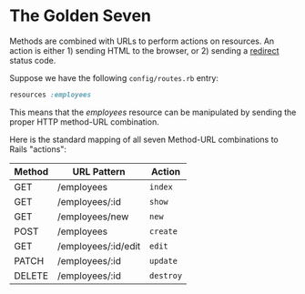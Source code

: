 # The Golden Seven

Methods are combined with URLs to perform actions on resources.  An action
is either 1) sending HTML to the browser, or 2) sending a [redirect](/4-rails/2-resources/6-redirects) status code.

Suppose we have the following `config/routes.rb` entry:

``` ruby
resources :employees
```

This means that the _employees_ resource can be manipulated by sending the proper HTTP method-URL combination.

Here is the standard mapping of all seven Method-URL combinations to Rails "actions":

|Method|URL Pattern|Action|
|------|-----------|------|
|GET|/employees|`index`|
|GET|/employees/:id|`show`|
|GET|/employees/new|`new`|
|POST|/employees|`create`|
|GET|/employees/:id/edit|`edit`|
|PATCH|/employees/:id|`update`|
|DELETE|/employees/:id|`destroy`|
